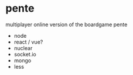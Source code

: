 pente
=====

multiplayer online version of the boardgame pente

- node
- react / vue?
- nuclear
- socket.io
- mongo
- less
